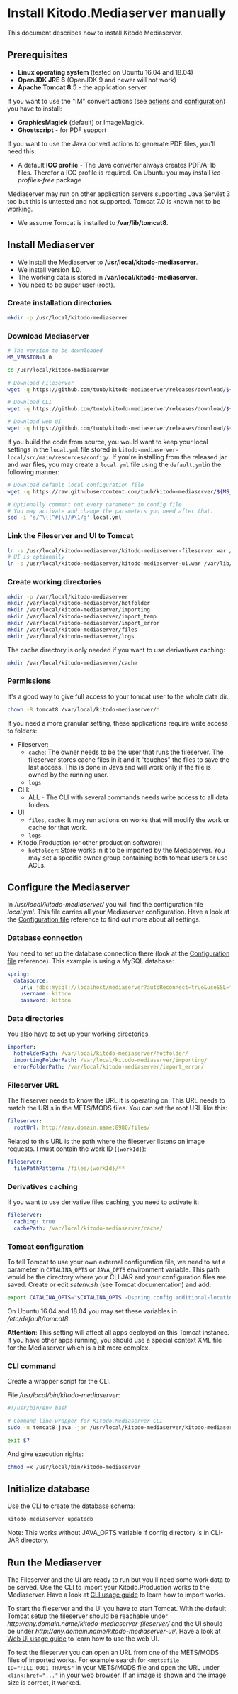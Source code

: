 # Install Kitodo.Mediaserver manually

This document describes how to install Kitodo Mediaserver.

## Prerequisites

* **Linux operating system** (tested on Ubuntu 16.04 and 18.04)
* **OpenJDK JRE 8** (OpenJDK 9 and newer will not work)
* **Apache Tomcat 8.5** - the application server

If you want to use the "IM" convert actions (see [actions](Actions.md) and [configuration](Configuration-file.md)) you have to install:

* **GraphicsMagick** (default) or ImageMagick. 
* **Ghostscript** - for PDF support

If you want to use the Java convert actions to generate PDF files, you'll need this: 

* A default **ICC profile** - The Java converter always creates PDF/A-1b files. Therefor a ICC profile is required. On Ubuntu you may install *icc-profiles-free* package

Mediaserver may run on other application servers supporting Java Servlet 3 too but this is untested and not supported. Tomcat 7.0 is known not to be working.

* We assume Tomcat is installed to **/var/lib/tomcat8**.

## Install Mediaserver

* We install the Mediaserver to **/usr/local/kitodo-mediaserver**.
* We install version **1.0**.
* The working data is stored in **/var/local/kitodo-mediaserver**.
* You need to be super user (root).

### Create installation directories

```bash
mkdir -p /usr/local/kitodo-mediaserver
```

### Download Mediaserver

```bash
# The version to be downloaded
MS_VERSION=1.0

cd /usr/local/kitodo-mediaserver

# Download Fileserver
wget -q https://github.com/tuub/kitodo-mediaserver/releases/download/${MS_VERSION}/kitodo-mediaserver-fileserver-${MS_VERSION}.war -O kitodo-mediaserver-fileserver.war

# Download CLI
wget -q https://github.com/tuub/kitodo-mediaserver/releases/download/${MS_VERSION}/kitodo-mediaserver-cli-${MS_VERSION}.jar -O kitodo-mediaserver-cli.jar

# Download web UI
wget -q https://github.com/tuub/kitodo-mediaserver/releases/download/${MS_VERSION}/kitodo-mediaserver-ui-${MS_VERSION}.war -O kitodo-mediaserver-ui.war
```

If you build the code from source, you would want to keep your local settings in the `local.yml` file stored in `kitodo-mediaserver-local/src/main/resources/config/`. If you're installing from the released jar and war files, you may create a `local.yml` file using the `default.yml`in the following manner:

```bash
# Download default local configuration file
wget -q https://raw.githubusercontent.com/tuub/kitodo-mediaserver/${MS_VERSION}/kitodo-mediaserver-core/src/main/resources/config/default.yml -O local.yml

# Optionally comment out every parameter in config file.
# You may activate and change the parameters you need after that.
sed -i 's/^\([^#]\)/#\1/g' local.yml
```

### Link the Fileserver and UI to Tomcat

```bash
ln -s /usr/local/kitodo-mediaserver/kitodo-mediaserver-fileserver.war /var/lib/tomcat8/webapps/
# UI is optionally
ln -s /usr/local/kitodo-mediaserver/kitodo-mediaserver-ui.war /var/lib/tomcat8/webapps/
```

### Create working directories

```bash
mkdir -p /var/local/kitodo-mediaserver
mkdir /var/local/kitodo-mediaserver/hotfolder
mkdir /var/local/kitodo-mediaserver/importing
mkdir /var/local/kitodo-mediaserver/import_temp
mkdir /var/local/kitodo-mediaserver/import_error
mkdir /var/local/kitodo-mediaserver/files
mkdir /var/local/kitodo-mediaserver/logs
```

The cache directory is only needed if you want to use derivatives caching:

```bash
mkdir /var/local/kitodo-mediaserver/cache
```

### Permissions

It's a good way to give full access to your tomcat user to the whole data dir.
 
```bash
chown -R tomcat8 /var/local/kitodo-mediaserver/*
```

If you need a more granular setting, these applications require write access to folders:

- Fileserver:
    - `cache`: The owner needs to be the user that runs the fileserver. The fileserver stores cache files in it and it "touches" the files to save the last access. This is done in Java and will work only if the file is owned by the running user.
    - `logs`
- CLI:
    - ALL - The CLI with several commands needs write access to all data folders.
- UI:
    - `files`, `cache`: It may run actions on works that will modify the work or cache for that work.
    - `logs`
- Kitodo.Production (or other production software):
    - `hotfolder`: Store works in it to be imported by the Mediaserver. You may set a specific owner group containing both tomcat users or use ACLs.

## Configure the Mediaserver

In */usr/local/kitodo-mediaserver/* you will find the configuration file *local.yml*. This file carries all your Mediaserver configuration. Have a look at the [Configuration file](Configuration-file.md) reference to find out more about all settings.

### Database connection

You need to set up the database connection there (look at the [Configuration file](Configuration-file.md) reference). This example is using a MySQL database:

```yaml
spring:
  datasource:
    url: jdbc:mysql://localhost/mediaserver?autoReconnect=true&useSSL=false
    username: kitodo
    password: kitodo
```

### Data directories

You also have to set up your working directories. 

```yaml
importer:
  hotfolderPath: /var/local/kitodo-mediaserver/hotfolder/
  importingFolderPath: /var/local/kitodo-mediaserver/importing/
  errorFolderPath: /var/local/kitodo-mediaserver/import_error/
```

### Fileserver URL

The fileserver needs to know the URL it is operating on. This URL needs to match the URLs in the METS/MODS files. You can set the root URL like this:

```yaml
fileserver:
  rootUrl: http://any.domain.name:8980/files/
```

Related to this URL is the path where the fileserver listens on image requests. I must contain the work ID (`{workId}`):

```yaml
fileserver:
  filePathPattern: /files/{workId}/**
```

### Derivatives caching

If you want to use derivative files caching, you need to activate it:

```yaml
fileserver:
  caching: true
  cachePath: /var/local/kitodo-mediaserver/cache/
```

### Tomcat configuration

To tell Tomcat to use your own external configuration file, we need to set a parameter in `CATALINA_OPTS` or `JAVA_OPTS` environment variable. This path would be the directory where your CLI JAR and your configuration files are saved. Create or edit *setenv.sh* (see Tomcat documentation) and add:

```bash
export CATALINA_OPTS="$CATALINA_OPTS -Dspring.config.additional-location=/usr/local/kitodo-mediaserver/"
```

On Ubuntu 16.04 and 18.04 you may set these variables in */etc/default/tomcat8*.

**Attention**: This setting will affect all apps deployed on this Tomcat instance. If you have other apps running, you should use a special context XML file for the Mediaserver which is a bit more complex.

### CLI command

Create a wrapper script for the CLI.

File */usr/local/bin/kitodo-mediaserver*:

```bash
#!/usr/bin/env bash

# Command line wrapper for Kitodo.Mediaserver CLI
sudo -u tomcat8 java -jar /usr/local/kitodo-mediaserver/kitodo-mediaserver-cli.jar "$@"

exit $?
```

And give execution rights:
```bash
chmod +x /usr/local/bin/kitodo-mediaserver
```

## Initialize database

Use the CLI to create the database schema:
```bash
kitodo-mediaserver updatedb
```
Note: This works without JAVA_OPTS variable if config directory is in CLI-JAR directory.

## Run the Mediaserver

The Fileserver and the UI are ready to run but you'll need some work data to be served. Use the CLI to import your Kitodo.Production works to the Mediaserver. Have a look at [CLI usage guide](CLI-usage-guide.md) to learn how to import works.

To start the fileserver and the UI you have to start Tomcat. With the default Tomcat setup the fileserver should be reachable under *http://<span>a</span>ny.domain.name/kitodo-mediaserver-fileserver/* and the UI should be under *http://<span>a</span>ny.domain.name/kitodo-mediaserver-ui/*. Have a look at [Web UI usage guide](Web-UI-usage-guide.md) to learn how to use the web UI.

To test the fileserver you can open an URL from one of the METS/MODS files of imported works. For example search for `<mets:file ID="FILE_0001_THUMBS"` in your METS/MODS file and open the URL under `xlink:href="..."` in your web browser. If an image is shown and the image size is correct, it worked.
